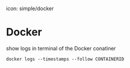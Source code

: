 icon: simple/docker
# Docker
show logs in terminal of the Docker conatiner
```
docker logs --timestamps --follow CONTAINERID
```